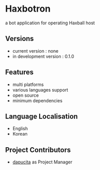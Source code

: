 # Haxbotron
a bot application for operating Haxball host

## Versions
- current version : none
- in development version : 0.1.0

## Features
- multi platforms
- various languages support
- open source
- minimum dependencies

## Language Localisation
- English
- Korean

## Project Contributors
- [dapucita](http://dapucita.kr) as Project Manager